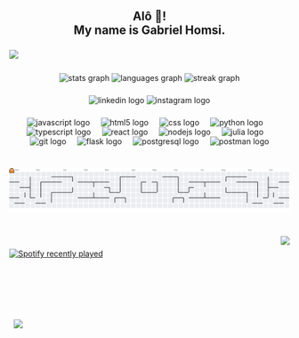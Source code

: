 <h2 align="center">Alô 👋! <br>My name is Gabriel Homsi.</h2>

###

<div>
  <img style="100%" src="https://capsule-render.vercel.app/api?type=waving&height=100&section=header&reversal=false&fontSize=70&fontColor=FFFFFF&fontAlign=50&fontAlignY=50&stroke=-&descSize=20&descAlign=50&descAlignY=50&theme=cobalt"  />
</div>

###

<div align="center">
  <img src="github-readme-stats-eta-ochre-69.vercel.app/api?username=Homsiii&hide_title=false&hide_rank=true&show_icons=true&include_all_commits=true&count_private=true&disable_animations=false&theme=dark&locale=en&hide_border=false&order=1" height="150" alt="stats graph"  />
  <img src="https://github-readme-stats-eta-ochre-69.vercel.app/api/top-langs?username=Homsiii&locale=pt-br&hide_title=false&layout=compact&card_width=320&langs_count=5&theme=dark&hide_border=false&order=2&count_private=true" height="150" alt="languages graph"  />
  <img src="https://streak-stats.demolab.com?user=Homsiii&locale=pt-br&mode=weekly&theme=dark&hide_border=false&border_radius=5&date_format=n/j%5B/Y%5D&order=3" height="150" alt="streak graph"  />
</div>

###

<div align="center">
  <img src="https://raw.githubusercontent.com/maurodesouza/profile-readme-generator/master/src/assets/icons/social/linkedin/default.svg" width="50" height="37" alt="linkedin logo"  />
  <img src="https://raw.githubusercontent.com/maurodesouza/profile-readme-generator/master/src/assets/icons/social/instagram/default.svg" width="50" height="37" alt="instagram logo"  />
</div>

###

<div align="center">
  <img src="https://img.shields.io/badge/JavaScript-F7DF1E?logo=javascript&logoColor=black&style=for-the-badge" height="30" alt="javascript logo"  />
  <img width="12" />
  <img src="https://img.shields.io/badge/HTML5-E34F26?logo=html5&logoColor=white&style=for-the-badge" height="30" alt="html5 logo"  />
  <img width="12" />
  <img src="https://img.shields.io/badge/CSS-1572B6?logo=css&logoColor=white&style=for-the-badge" height="30" alt="css logo"  />
  <img width="12" />
  <img src="https://img.shields.io/badge/Python-3776AB?logo=python&logoColor=white&style=for-the-badge" height="30" alt="python logo"  />
  <img width="12" />
  <img src="https://img.shields.io/badge/TypeScript-3178C6?logo=typescript&logoColor=white&style=for-the-badge" height="30" alt="typescript logo"  />
  <img width="12" />
  <img src="https://img.shields.io/badge/React-61DAFB?logo=react&logoColor=black&style=for-the-badge" height="30" alt="react logo"  />
  <img width="12" />
  <img src="https://img.shields.io/badge/Node.js-339933?logo=nodedotjs&logoColor=white&style=for-the-badge" height="30" alt="nodejs logo"  />
  <img width="12" />
  <img src="https://img.shields.io/badge/Julia-9558B2?logo=julia&logoColor=white&style=for-the-badge" height="30" alt="julia logo"  />
  <img width="12" />
  <img src="https://img.shields.io/badge/Git-F05032?logo=git&logoColor=white&style=for-the-badge" height="30" alt="git logo"  />
  <img width="12" />
  <img src="https://img.shields.io/badge/Flask-000000?logo=flask&logoColor=white&style=for-the-badge" height="30" alt="flask logo"  />
  <img width="12" />
  <img src="https://img.shields.io/badge/PostgreSQL-4169E1?logo=postgresql&logoColor=white&style=for-the-badge" height="30" alt="postgresql logo"  />
  <img width="12" />
  <img src="https://img.shields.io/badge/Postman-FF6C37?logo=postman&logoColor=black&style=for-the-badge" height="30" alt="postman logo"  />
</div>

###

<br clear="both">

<picture>
  <source media="(prefers-color-scheme: dark)" srcset="https://raw.githubusercontent.com/Homsiii/Homsiii/output/pacman-contribution-graph-dark.svg">
  <source media="(prefers-color-scheme: light)" srcset="https://raw.githubusercontent.com/Homsiii/Homsiii/output/pacman-contribution-graph.svg">
  <img alt="pacman contribution graph" src="https://raw.githubusercontent.com/Homsiii/Homsiii/output/pacman-contribution-graph.svg">
</picture>

###

<br clear="both">

<img align="right" height="150" src="https://media.tenor.com/1d9vsVlDc0gAAAAi/hollow-knight-sad.gif"  />

###

<div align="left">
  <a href="https://open.spotify.com/user/31itqiyvpkt7zlhie3o2vcygmzgy">
    <img src="https://spotify-recently-played-readme.vercel.app/api?user=31itqiyvpkt7zlhie3o2vcygmzgy&count=1&unique=true" alt="Spotify recently played"  />
  </a>
</div>

###

<br clear="both">

<div>
  <img style="100%" src="https://capsule-render.vercel.app/api?type=waving&height=100&section=footer&reversal=true&fontSize=70&fontColor=FFFFFF&fontAlign=50&fontAlignY=50&stroke=-&descSize=20&descAlign=50&descAlignY=50&theme=cobalt"  />
</div>
